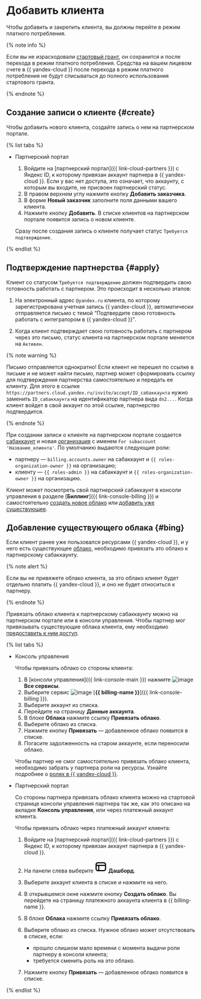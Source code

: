 # Добавить клиента

Чтобы добавить и закрепить клиента, вы должны перейти в режим платного потребления.

{% note info %}

Если вы не израсходовали [стартовый грант](../../billing/concepts/bonus-account.md#start), он сохранится и после перехода в режим платного потребления. Средства на вашем лицевом счете в {{ yandex-cloud }} после перехода в режим платного потребления не будут списываться до полного использования стартового гранта.

{% endnote %}

## Создание записи о клиенте {#create}

Чтобы добавить нового клиента, создайте запись о нем на партнерском портале.

{% list tabs %}

- Партнерский портал

  1. Войдите на [партнерский портал]({{ link-cloud-partners }}) с Яндекс ID, к которому привязан аккаунт партнера в {{ yandex-cloud }}. Если у вас нет доступа, это означает, что аккаунту, с которым вы входите, не присвоен партнерский статус.
  1. В правом верхнем углу нажмите кнопку **Добавить заказчика**.
  1. В форме **Новый заказчик** заполните поля данными вашего клиента.
  1. Нажмите кнопку **Добавить**. В списке клиентов на партнерском портале появится запись о новом клиенте.

  Сразу после создания запись о клиенте получает статус `Требуется подтверждение`.

{% endlist %}

## Подтверждение партнерства {#apply}

Клиент со статусом `Требуется подтверждение` должен подтвердить свою готовность работать с партнером. Это происходит в несколько этапов:

1. На электронный адрес `@yandex.ru` клиента, по которому зарегистрирована учетная запись {{ yandex-cloud }}, автоматически отправляется письмо с темой <q>Подтвердите свою готовность работать с интегратором в {{ yandex-cloud }}</q>.

1. Когда клиент подтверждает свою готовность работать с партнером через это письмо, статус клиента на партнерском портале меняется на `Активен`.

{% note warning %}

Письмо отправляется однократно!
Если клиент не перешел по ссылке в письме и не может найти письмо, партнер может сформировать ссылку для подтверждения партнерства самостоятельно и передать ее клиенту. Для этого в ссылке `https://partners.cloud.yandex.ru/invite/accept/ID_сабаккаунта` нужно заменить `ID_сабаккаунта` на идентификатор партнера вида `dn2...`.
Когда клиент войдет в свой аккаунт по этой ссылке, партнерство подтвердится.

{% endnote %}

При создании записи о клиенте на партнерском портале создается [сабаккаунт](../terms.md#sub-account) и новая [организация](../../organization/) с именем `For subaccount 'Название_клиента'`. По умолчанию выдаются следующие роли:

* партнеру — `billing.accounts.owner` на сабаккаунт и `{{ roles-organization-owner }}` на организацию;
* клиенту — `{{ roles-admin }}` на сабаккаунт и `{{ roles-organization-owner }}` на организацию.

Клиент может посмотреть свой партнерский сабаккаунт в консоли управления в разделе [**Биллинг**]({{ link-console-billing }}) и самостоятельно [создать новое облако](../../resource-manager/operations/cloud/create.md) или [добавить уже существующее](#bing).

## Добавление существующего облака {#bing}

Если клиент ранее уже пользовался ресурсами {{ yandex-cloud }}, и у него есть существующее [облако](../../resource-manager/concepts/resources-hierarchy.md#cloud), необходимо привязать это облако к партнерскому сабаккаунту.

{% note alert %}

Если вы не привяжете облако клиента, за это облако клиент будет отдельно платить {{ yandex-cloud }}, и оно не будет относиться к партнеру.

{% endnote %}

Привязать облако клиента к партнерскому сабаккаунту можно на партнерском портале или в консоли управления. Чтобы партнер мог привязывать существующие облака клиента, ему необходимо [предоставить к ним доступ](access/grant.md).

{% list tabs %}

- Консоль управления

  Чтобы привязать облако со стороны клиента:

  1. В [консоли управления]({{ link-console-main }}) нажмите ![image](../../_assets/main-menu.svg) **Все сервисы**.
  1. Выберите сервис ![image](../../_assets/billing.svg) [**{{ billing-name }}**]({{ link-console-billing }}).
  1. Выберите аккаунт из списка.
  1. Перейдите на страницу **Данные аккаунта**.
  1. В блоке **Облака** нажмите ссылку **Привязать облако**.
  1. Выберите облако из списка.
  1. Нажмите кнопку **Привязать** — добавленное облако появится в списке.
  1. Погасите задолженность на старом аккаунте, если переносили облако.

  Чтобы партнер не смог самостоятельно привязать облако клиента, необходимо забрать у партнера роли на ресурсы. Узнайте подробнее о [ролях в {{ yandex-cloud }}](../../resource-manager/security/).

- Партнерский портал

  Со стороны партнера привязать облако клиента можно на стартовой странице консоли управления партнера так же, как это описано на вкладке **Консоль управления**, или через платежный аккаунт клиента.

  Чтобы привязать облако через платежный аккаунт клиента:

  1. Войдите на [партнерский портал]({{ link-cloud-partners }}) с Яндекс ID, к которому привязан аккаунт партнера в {{ yandex-cloud }}.
  1. На панели слева выберите ![icon](../../_assets/partner/dashboard.svg) **Дашборд**.
  1. Выберите аккаунт клиента в списке и нажмите на него.
  1. В открывшемся окне нажмите кнопку **Создать облако**. Вы перейдете на страницу платежного аккаунта клиента в {{ billing-name }}.
  1. В блоке **Облака** нажмите ссылку **Привязать облако**.
  1. Выберите облако из списка. Нужное облако может отсутствовать в списке, если:

     * прошло слишком мало времени с момента выдачи роли партнеру в консоли клиента;
     * требуется сменить роль на это облако.

  1. Нажмите кнопку **Привязать** — добавленное облако появится в списке.

{% endlist %}
